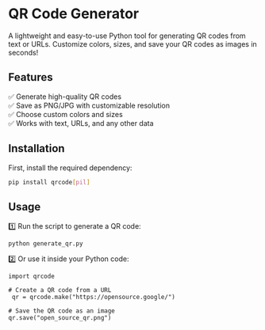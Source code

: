 # QR Code Generator  

A lightweight and easy-to-use Python tool for generating QR codes from text or URLs. Customize colors, sizes, and save your QR codes as images in seconds!  

## Features  
✅ Generate high-quality QR codes  
✅ Save as PNG/JPG with customizable resolution  
✅ Choose custom colors and sizes  
✅ Works with text, URLs, and any other data  

## Installation  
First, install the required dependency:  
```bash
pip install qrcode[pil]
```
## Usage

1️⃣ Run the script to generate a QR code:
```
python generate_qr.py
```

2️⃣ Or use it inside your Python code:
```
import qrcode  

# Create a QR code from a URL
 qr = qrcode.make("https://opensource.google/")  

# Save the QR code as an image  
qr.save("open_source_qr.png")  

```


